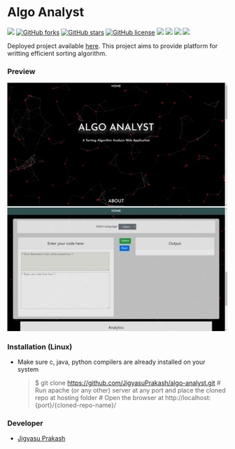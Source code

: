 # Algo Analyst

[![](https://img.shields.io/github/issues/JigyasuPrakash/algo-analyst)](https://github.com/JigyasuPrakash/algo-analyst/issues) [![GitHub forks](https://img.shields.io/github/forks/JigyasuPrakash/algo-analyst)](https://github.com/JigyasuPrakash/algo-analyst/network) [![GitHub stars](https://img.shields.io/github/stars/JigyasuPrakash/algo-analyst)](https://github.com/JigyasuPrakash/algo-analyst/stargazers) [![GitHub license](https://img.shields.io/github/license/JigyasuPrakash/algo-analyst)](https://github.com/JigyasuPrakash/algo-analyst)
![](https://img.shields.io/badge/PR-Welcome-brightgreen) ![](https://img.shields.io/badge/-Javascript-brightgreen) ![](https://img.shields.io/badge/-PHP-brown) ![](https://img.shields.io/badge/-HTML-brightgreen)

Deployed project available <a href="https://algo-analyst-git-algoanalyst.apps.ca-central-1.starter.openshift-online.com/">here</a>.
This project aims to provide platform for writting efficient sorting algorithm.

### Preview

![Snap](https://raw.githubusercontent.com/JigyasuPrakash/algo-analyst/master/img/home.png)
![Snap](https://raw.githubusercontent.com/JigyasuPrakash/algo-analyst/master/img/code.png)

### Installation (Linux)

- Make sure c, java, python compilers are already installed on your system
    > $ git clone https://github.com/JigyasuPrakash/algo-analyst.git
    > \# Run apache (or any other) server at any port and place the cloned repo at hosting folder
    > \# Open the browser at http://localhost:{port}/{cloned-repo-name}/

### Developer
- <a href="https://itsjigyasu.me">Jigyasu Prakash</a> 